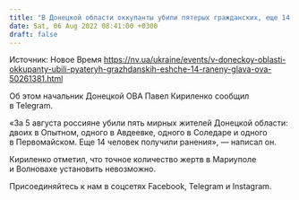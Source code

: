 ```yaml
---
title: "В Донецкой области оккупанты убили пятерых гражданских, еще 14 ранены — глава ОВА"
date: Sat, 06 Aug 2022 08:41:00 +0300
draft: false
---
```

Источник: Новое Время https://nv.ua/ukraine/events/v-doneckoy-oblasti-okkupanty-ubili-pyateryh-grazhdanskih-eshche-14-raneny-glava-ova-50261381.html


Об этом начальник Донецкой ОВА Павел Кириленко сообщил в Telegram.

«За 5 августа россияне убили пять мирных жителей Донецкой области: двоих в Опытном, одного в Авдеевке, одного в Соледаре и одного в Первомайском. Еще 14 человек получили ранения», — написал он.

Кириленко отметил, что точное количество жертв в Мариуполе и Волновахе установить невозможно.

Присоединяйтесь к нам в соцсетях Facebook, Telegram и Instagram.

